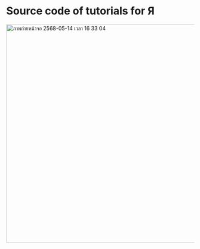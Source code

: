 # Source code of tutorials for Я

<img width="585" alt="ภาพถ่ายหน้าจอ 2568-05-14 เวลา 16 33 04" src="https://github.com/user-attachments/assets/8f5cc70e-6763-48bd-a4d6-d3d67dadcc30" />
